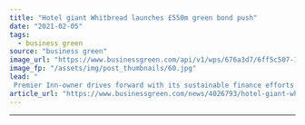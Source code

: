 ```yaml
---
title: "Hotel giant Whitbread launches £550m green bond push"
date: "2021-02-05"
tags: 
  - business green
source: "business green"
image_url: "https://www.businessgreen.com/api/v1/wps/676a3d7/6ff5c507-11b7-47fd-827b-1440126ea418/3/Premier-Inn-solar-roll-out-185x114.jpg"
image_fp: "/assets/img/post_thumbnails/60.jpg"
lead: "
 Premier Inn-owner drives forward with its sustainable finance efforts despite impacts of Covid-19 lockdown on its business ..."
article_url: "https://www.businessgreen.com/news/4026793/hotel-giant-whitbread-launches-gbp550m-green-bond-push"
---
```


---
